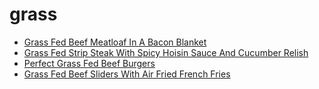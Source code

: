 # grass

 * [Grass Fed Beef Meatloaf In A Bacon Blanket](index/g/grass-fed-beef-meatloaf-in-a-bacon-blanket-368549.json)
 * [Grass Fed Strip Steak With Spicy Hoisin Sauce And Cucumber Relish](index/g/grass-fed-strip-steak-with-spicy-hoisin-sauce-and-cucumber-relish-356949.json)
 * [Perfect Grass Fed Beef Burgers](index/p/perfect-grass-fed-beef-burgers-51210490.json)
 * [Grass Fed Beef Sliders With Air Fried French Fries](index/g/grass-fed-beef-sliders-with-air-fried-french-fries.json)
